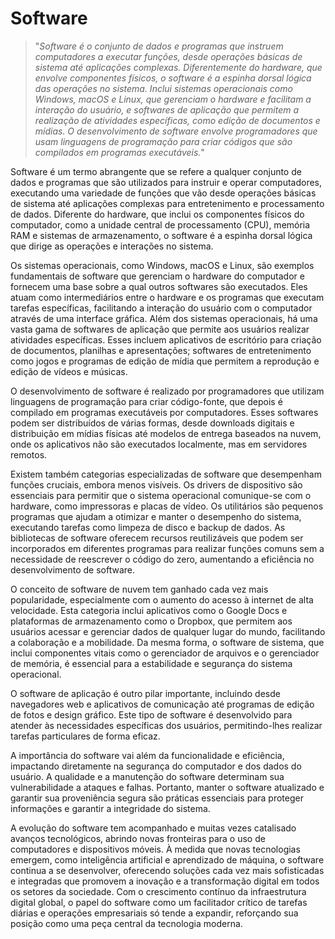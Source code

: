 # Software

>"*Software é o conjunto de dados e programas que instruem computadores a executar funções, desde operações básicas de sistema até aplicações complexas. Diferentemente do hardware, que envolve componentes físicos, o software é a espinha dorsal lógica das operações no sistema. Inclui sistemas operacionais como Windows, macOS e Linux, que gerenciam o hardware e facilitam a interação do usuário, e softwares de aplicação que permitem a realização de atividades específicas, como edição de documentos e mídias. O desenvolvimento de software envolve programadores que usam linguagens de programação para criar códigos que são compilados em programas executáveis.*"

Software é um termo abrangente que se refere a qualquer conjunto de dados e programas que são utilizados para instruir e operar computadores, executando uma variedade de funções que vão desde operações básicas de sistema até aplicações complexas para entretenimento e processamento de dados. Diferente do hardware, que inclui os componentes físicos do computador, como a unidade central de processamento (CPU), memória RAM e sistemas de armazenamento, o software é a espinha dorsal lógica que dirige as operações e interações no sistema.

Os sistemas operacionais, como Windows, macOS e Linux, são exemplos fundamentais de software que gerenciam o hardware do computador e fornecem uma base sobre a qual outros softwares são executados. Eles atuam como intermediários entre o hardware e os programas que executam tarefas específicas, facilitando a interação do usuário com o computador através de uma interface gráfica. Além dos sistemas operacionais, há uma vasta gama de softwares de aplicação que permite aos usuários realizar atividades específicas. Esses incluem aplicativos de escritório para criação de documentos, planilhas e apresentações; softwares de entretenimento como jogos e programas de edição de mídia que permitem a reprodução e edição de vídeos e músicas.

O desenvolvimento de software é realizado por programadores que utilizam linguagens de programação para criar código-fonte, que depois é compilado em programas executáveis por computadores. Esses softwares podem ser distribuídos de várias formas, desde downloads digitais e distribuição em mídias físicas até modelos de entrega baseados na nuvem, onde os aplicativos não são executados localmente, mas em servidores remotos.

Existem também categorias especializadas de software que desempenham funções cruciais, embora menos visíveis. Os drivers de dispositivo são essenciais para permitir que o sistema operacional comunique-se com o hardware, como impressoras e placas de vídeo. Os utilitários são pequenos programas que ajudam a otimizar e manter o desempenho do sistema, executando tarefas como limpeza de disco e backup de dados. As bibliotecas de software oferecem recursos reutilizáveis que podem ser incorporados em diferentes programas para realizar funções comuns sem a necessidade de reescrever o código do zero, aumentando a eficiência no desenvolvimento de software.

O conceito de software de nuvem tem ganhado cada vez mais popularidade, especialmente com o aumento do acesso à internet de alta velocidade. Esta categoria inclui aplicativos como o Google Docs e plataformas de armazenamento como o Dropbox, que permitem aos usuários acessar e gerenciar dados de qualquer lugar do mundo, facilitando a colaboração e a mobilidade. Da mesma forma, o software de sistema, que inclui componentes vitais como o gerenciador de arquivos e o gerenciador de memória, é essencial para a estabilidade e segurança do sistema operacional.

O software de aplicação é outro pilar importante, incluindo desde navegadores web e aplicativos de comunicação até programas de edição de fotos e design gráfico. Este tipo de software é desenvolvido para atender às necessidades específicas dos usuários, permitindo-lhes realizar tarefas particulares de forma eficaz.

A importância do software vai além da funcionalidade e eficiência, impactando diretamente na segurança do computador e dos dados do usuário. A qualidade e a manutenção do software determinam sua vulnerabilidade a ataques e falhas. Portanto, manter o software atualizado e garantir sua proveniência segura são práticas essenciais para proteger informações e garantir a integridade do sistema.

A evolução do software tem acompanhado e muitas vezes catalisado avanços tecnológicos, abrindo novas fronteiras para o uso de computadores e dispositivos móveis. À medida que novas tecnologias emergem, como inteligência artificial e aprendizado de máquina, o software continua a se desenvolver, oferecendo soluções cada vez mais sofisticadas e integradas que promovem a inovação e a transformação digital em todos os setores da sociedade. Com o crescimento contínuo da infraestrutura digital global, o papel do software como um facilitador crítico de tarefas diárias e operações empresariais só tende a expandir, reforçando sua posição como uma peça central da tecnologia moderna.